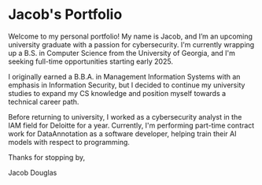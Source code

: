 # Jacob's Portfolio

Welcome to my personal portfolio! My name is Jacob, and I’m an upcoming university graduate with a passion for cybersecurity.
I'm currently wrapping up a B.S. in Computer Science from the University of Georgia, and I'm seeking full-time opportunities starting early 2025.

I originally earned a B.B.A. in Management Information Systems with an emphasis in Information
Security, but I decided to continue my university studies to expand my CS knowledge and position myself towards a
technical career path.

Before returning to university, I worked as a cybersecurity analyst in the IAM field for Deloitte for a year. 
Currently, I'm performing part-time contract work for DataAnnotation as a software developer, helping train their AI models with respect to programming.

Thanks for stopping by,

Jacob Douglas
